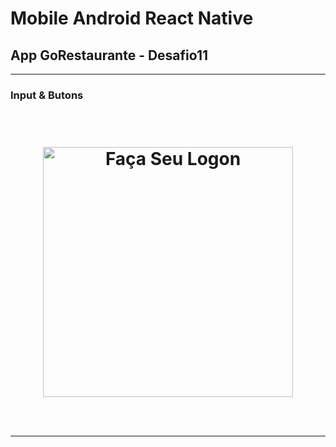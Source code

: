# Mobile Android  React Native


## App GoRestaurante - Desafio11

---
### Input & Butons
<h1 align="center">
<br>

<img src="./gif-assets/desafio11.gif" width="400" alt="Faça Seu Logon" >

<br>
<br>

---
